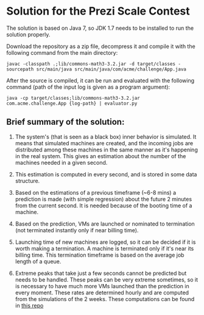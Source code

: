 
Solution for the Prezi Scale Contest
====================================

The solution is based on Java 7, so JDK 1.7 needs to be installed to run the solution properly.

Download the repository as a zip file, decompress it and compile it with the following command from the main directory:

	javac -classpath .;lib/commons-math3-3.2.jar -d target/classes -sourcepath src/main/java src/main/java/com/acme/challenge/App.java

After the source is compiled, it can be run and evaluated with the following command (path of the input log is given as a program argument):

	java -cp target/classes;lib/commons-math3-3.2.jar com.acme.challenge.App {log-path} | evaluator.py



Brief summary of the solution:
------------------------------

1.	The system's (that is seen as a black box) inner behavior is simulated. It means that simulated machines are created, and the incoming jobs are distributed among these machines in the same manner as it's happening in the real system. This gives an estimation about the number of the machines needed in a given second.

2.	This estimation is computed in every second, and is stored in some data structure.

3.	Based on the estimations of a previous timeframe (~6-8 mins) a prediction is made (with simple regression) about the future 2 minutes from the current second. It is needed because of the booting time of a machine.

4. Based on the prediction, VMs are launched or nominated to termination (not terminated instantly only if near billing time).

5. Launching time of new machines are logged, so it can be decided if it is worth making a termination. A machine is terminated only if it's near its billing time. This termination timeframe is based on the average job length of a queue.

6. Extreme peaks that take just a few seconds cannot be predicted but needs to be handled. These peaks can be very extreme sometimes, so it is necessary to have much more VMs launched than the prediction in every moment. These rates are determined hourly and are computed from the simulations of the 2 weeks. These computations can be found in [this repo](https://github.com/doktoric/help-my-challenge-excel-exporter)